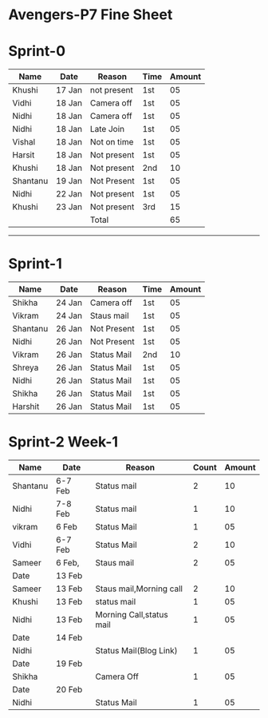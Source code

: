 # Avengers-P7 Fine Sheet

# Sprint-0

| Name      | Date   | Reason        | Time | Amount  |
| ----      | ----   | ------        | ---- | ----    |
| Khushi    | 17 Jan | not present   | 1st  | 05      |
| Vidhi     | 18 Jan | Camera off    | 1st  | 05      |
| Nidhi     | 18 Jan | Camera off    | 1st  | 05      |
| Nidhi     | 18 Jan | Late Join     | 1st  | 05      |
| Vishal    | 18 Jan | Not on time   | 1st  | 05      |
| Harsit    | 18 Jan | Not present   | 1st  | 05      |
| Khushi    | 18 Jan | Not present   | 2nd  | 10      |
| Shantanu  | 19 Jan | Not Present   | 1st  | 05      |
| Nidhi     | 22 Jan | Not present   | 1st  | 05      |
| Khushi    | 23 Jan | Not present   | 3rd  | 15      |
|           |        |  Total        |      | 65      | 
***

# Sprint-1
| Name      | Date    | Reason      | Time | Amount |
| ----      | ----    | ------      | ---- | ----   |
| Shikha    | 24 Jan  | Camera off  | 1st  | 05     |
| Vikram    | 24 Jan  | Staus mail  | 1st  | 05     |
| Shantanu  | 26 Jan  | Not Present | 1st  | 05     |
| Nidhi     | 26 Jan  | Not Present | 1st  | 05     |
| Vikram    | 26 Jan  | Status Mail | 2nd  | 10     |
| Shreya    | 26 Jan  | Status Mail | 1st  | 05     |
| Nidhi     | 26 Jan  | Status Mail | 1st  | 05     |
| Shikha    | 26 Jan  | Status Mail | 1st  | 05     |
| Harshit   | 26 Jan  | Status Mail | 1st  | 05     |






# Sprint-2 Week-1

| Name      | Date    | Reason      | Count| Amount |
| ----      | ----    | ------      | ---- | ----   |
| Shantanu  | 6-7  Feb   | Status mail | 2    | 10     |
| Nidhi     | 7-8 Feb | Status mail | 1    | 10     |
| vikram    | 6 Feb   | Status Mail | 1    | 05     |
| Vidhi     | 6-7 Feb | Status Mail | 2    | 10     |
| Sameer    | 6 Feb,   | Staus mail  | 2    | 05     |
| Date      | 13 Feb   |  |     |      |
| Sameer    | 13 Feb   | Staus mail,Morning call  | 2    |   10   |
| Khushi    | 13 Feb   | status mail | 1    |  05    |
| Nidhi    | 13 Feb   | Morning Call,status mail | 1    |  05    |
| Date      | 14 Feb   | 
| Nidhi      | |Status Mail(Blog Link) |  1   |   05   |
| Date      | 19 Feb   | 
| Shikha      |   | Camera Off|  1   |   05   |
| Date      | 20 Feb   | 
| Nidhi      |   |Status Mail|  1   |   05   |


